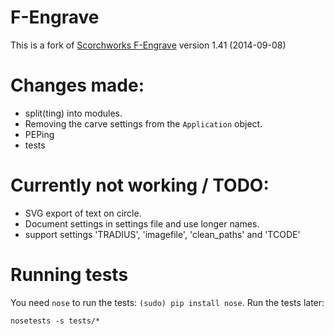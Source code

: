 # F-Engrave

This is a fork of [Scorchworks F-Engrave](http://www.scorchworks.com/Fengrave/fengrave.html) version 1.41 (2014-09-08)

# Changes made:

 - split(ting) into modules.
 - Removing the carve settings from the `Application` object.
 - PEPing
 - tests

# Currently not working / TODO:
 - SVG export of text on circle.
 - Document settings in settings file and use longer names.
 - support settings 'TRADIUS', 'imagefile', 'clean_paths' and 'TCODE'

# Running tests

You need `nose` to run the tests: `(sudo) pip install nose`. Run the tests later:
```
nosetests -s tests/*
```
